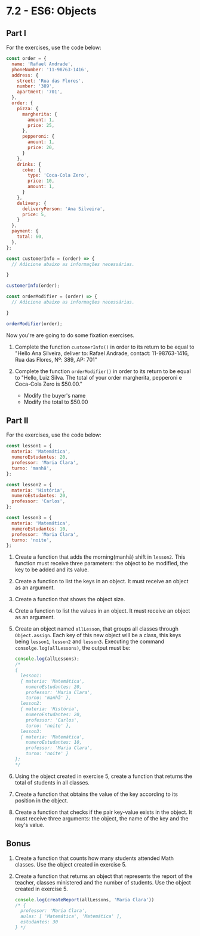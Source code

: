 # 7.2 - ES6: Objects

## Part I

For the exercises, use the code below:

```javascript
const order = {
  name: 'Rafael Andrade',
  phoneNumber: '11-98763-1416',
  address: {
    street: 'Rua das Flores',
    number: '389',
    apartment: '701',
  },
  order: {
    pizza: {
      margherita: {
        amount: 1,
        price: 25,
      },
      pepperoni: {
        amount: 1,
        price: 20,
      }
    },
    drinks: {
      coke: {
        type: 'Coca-Cola Zero',
        price: 10,
        amount: 1,
      }
    },
    delivery: {
      deliveryPerson: 'Ana Silveira',
      price: 5,
    }
  },
  payment: {
    total: 60,
  },
};

const customerInfo = (order) => {
  // Adicione abaixo as informações necessárias.

}

customerInfo(order);

const orderModifier = (order) => {
  // Adicione abaixo as informações necessárias.

}

orderModifier(order);
```

Now you're are going to do some fixation exercises.

1. Complete the function ``customerInfo()`` in  order to its return to be equal to "Hello Ana Silveira, deliver to: Rafael Andrade, contact: 11-98763-1416, Rua das Flores, Nº: 389, AP: 701"

2. Complete the function ``orderModifier()`` in order to its return to be equal to "Hello, Luiz Silva. The total of your order margherita, pepperoni e Coca-Cola Zero is $50.00."

    - Modify the buyer's name
    - Modify the total to $50.00

## Part II

For the exercises, use the code below:

```javascript
const lesson1 = {
  materia: 'Matemática',
  numeroEstudantes: 20,
  professor: 'Maria Clara',
  turno: 'manhã',
};

const lesson2 = {
  materia: 'História',
  numeroEstudantes: 20,
  professor: 'Carlos',
};

const lesson3 = {
  materia: 'Matemática',
  numeroEstudantes: 10,
  professor: 'Maria Clara',
  turno: 'noite',
};
```

1. Create a function that adds the morning(manhã) shift in ``lesson2``. This function must receive three parameters: the object to be modified, the key to be added and its value.
2. Create a function to list the keys in an object. It must receive an object as an argument.
3. Create a function that shows the object size.
4. Crete a function to list the values in an object. It must receive an object as an argument.
5. Create an object named ``allLesson``, that groups all classes through ``Object.assign``. Each key of this new object will be a class, this keys being ``lesson1``, ``lesson2`` and ``lesson3``. Executing the command ``consolge.log(allLessons)``, the output must be:

    ```javascript
    console.log(allLessons);
    /*
    {
      lesson1:
      { materia: 'Matemática',
        numeroEstudantes: 20,
        professor: 'Maria Clara',
        turno: 'manhã' },
      lesson2:
      { materia: 'História',
        numeroEstudantes: 20,
        professor: 'Carlos',
        turno: 'noite' },
      lesson3:
      { materia: 'Matemática',
        numeroEstudantes: 10,
        professor: 'Maria Clara',
        turno: 'noite' }
    };
    */
    ```

6. Using the object created in exercise 5, create a function that returns the total of students in all classes.
7. Create a function that obtains the value of the key according to its position in the object.
8. Create a function that checks if the pair key-value exists in the object. It must receive three arguments: the object, the name of the key and the key's value.

## Bonus

1. Create a function that counts how many students attended Math classes. Use the object created in exercise 5.
2. Create a function that returns an object that represents the report of the teacher, classes ministered and the number of students. Use the object created in exercise 5.

    ```javascript
    console.log(createReport(allLessons, 'Maria Clara'))
    /* {
      professor: 'Maria Clara',
      aulas: [ 'Matemática', 'Matemática' ],
      estudantes: 30
    } */
    ```
